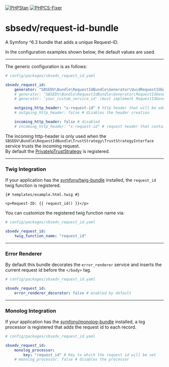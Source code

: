[![PHPStan](https://github.com/SBSEDV/request-id-bundle/actions/workflows/phpstan.yml/badge.svg)](https://github.com/SBSEDV/request-id-bundle/actions/workflows/phpstan.yml)
[![PHPCS-Fixer](https://github.com/SBSEDV/request-id-bundle/actions/workflows/phpcsfixer.yml/badge.svg)](https://github.com/SBSEDV/request-id-bundle/actions/workflows/phpcsfixer.yml)

# sbsedv/request-id-bundle

A Symfony ^6.3 bundle that adds a unique Request-ID.

In the configuration examples shown below, the default values are used.

---

The generic configuration is as follows:

```yaml
# config/packages/sbsedv_request_id.yaml

sbsedv_request_id:
    generator: "SBSEDV\Bundle\RequestIdBundle\Generator\UuidRequestIdGenerator"
    # generator: "SBSEDV\Bundle\RequestIdBundle\Generator\RequestIdGenerator"
    # generator: 'your_custom_service_id' (must implement RequestIdGeneratorInterface)

    outgoing_http_header: "x-request-id" # http header that will be added
    # outgoing_http_header: false # disables the header creation

    incoming_http_header: false # disabled
    # incoming_http_header: "x-request-id" # request header that contains the Request-ID to use
```

The incoming http-header is only used when the `SBSEDV\Bundle\RequestIdBundle\TrustStrategy\TrustStrategyInterface` service trusts the incoming request. <br>
By default the [PrivateIpTrustStrategy](src/TrustStrategy/PrivateIpTrustStrategy.php) is registered.

---

### **Twig Integration**

If your application has the [symfony/twig-bundle](https://github.com/symfony/twig-bundle) installed, the `request_id` twig function is registered.

```twig
{# templates/example.html.twig #}

<p>Request-ID: {{ request_id() }}</p>
```

You can customize the registered twig function name via:

```yaml
# config/packages/sbsedv_request_id.yaml

sbsedv_request_id:
    twig_function_name: "request_id"
```

---

### **Error Renderer**

By default this bundle decorates the `error_renderer` service and inserts the current request id before the `</body>` tag.

```yaml
# config/packages/sbsedv_request_id.yaml

sbsedv_request_id:
    error_renderer_decorator: false # enabled by default
```

---

### **Monolog Integration**

If your application has the [symfony/monolog-bundle](https://github.com/symfony/monolog-bundle) installed, a log processor is registered that adds the request id to each record.

```yaml
# config/packages/sbsedv_request_id.yaml

sbsedv_request_id:
    monolog_processor:
        key: "request_id" # Key to which the request id will be set
    # monolog_processor: false # disables the processor
```
